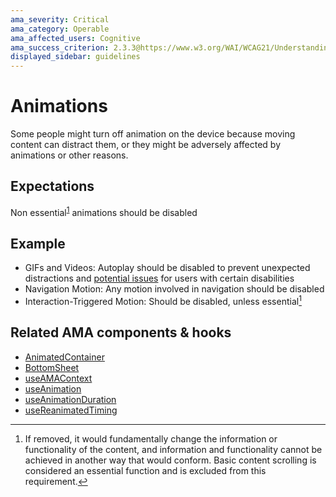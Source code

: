 ```yaml
---
ama_severity: Critical
ama_category: Operable
ama_affected_users: Cognitive
ama_success_criterion: 2.3.3@https://www.w3.org/WAI/WCAG21/Understanding/animation-from-interactions.html
displayed_sidebar: guidelines
---
```


# Animations

<AMASection />

Some people might turn off animation on the device because moving content can distract them, or they might be adversely affected by animations or other reasons.

## Expectations

<ReduceMotion>
    <When title="The user enables the Reduce Motion option">
        <Then noChildren>Non essential<sup id="fnref-1"><a href="#fn-1" class="footnote-ref">1</a></sup> animations should be disabled</Then>
    </When>
</ReduceMotion>

## Example

- GIFs and Videos: Autoplay should be disabled to prevent unexpected distractions and [potential issues](/guidelines/type-of-accessibility-issues#seizures) for users with certain disabilities
- Navigation Motion: Any motion involved in navigation should be disabled
- Interaction-Triggered Motion: Should be disabled, unless essential[^1]

## Related AMA components & hooks

- [AnimatedContainer](/animations/components/animatedcontainer)
- [BottomSheet](/extras/components/bottomsheet)
- [useAMAContext](/core/hooks/useAMAContext)
- [useAnimation](/animations/hooks/useAnimation)
- [useAnimationDuration](/animations/hooks/useanimationduration)
- [useReanimatedTiming](/animations/hooks/useReanimatedTiming)

[^1]: If removed, it would fundamentally change the information or functionality of the content, and information and functionality cannot be achieved in another way that would conform. Basic content scrolling is considered an essential function and is excluded from this requirement.
